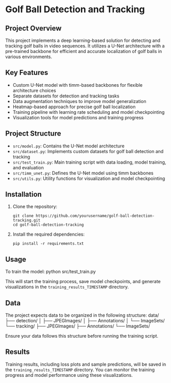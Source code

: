 # Golf Ball Detection and Tracking

## Project Overview

This project implements a deep learning-based solution for detecting and tracking golf balls in video sequences. It utilizes a U-Net architecture with a pre-trained backbone for efficient and accurate localization of golf balls in various environments.

## Key Features

- Custom U-Net model with timm-based backbones for flexible architecture choices
- Separate datasets for detection and tracking tasks
- Data augmentation techniques to improve model generalization
- Heatmap-based approach for precise golf ball localization
- Training pipeline with learning rate scheduling and model checkpointing
- Visualization tools for model predictions and training progress

## Project Structure

- `src/model.py`: Contains the U-Net model architecture
- `src/dataset.py`: Implements custom datasets for golf ball detection and tracking
- `src/test_train.py`: Main training script with data loading, model training, and evaluation
- `src/timm_unet.py`: Defines the U-Net model using timm backbones
- `src/utils.py`: Utility functions for visualization and model checkpointing

## Installation

1. Clone the repository:
   ```
   git clone https://github.com/yourusername/golf-ball-detection-tracking.git
   cd golf-ball-detection-tracking
   ```

2. Install the required dependencies:
   ```
   pip install -r requirements.txt
   ```

## Usage

To train the model:
python src/test_train.py

This will start the training process, save model checkpoints, and generate visualizations in the `training_results_TIMESTAMP` directory.

## Data

The project expects data to be organized in the following structure:
data/
├── detection/
│ ├── JPEGImages/
│ ├── Annotations/
│ └── ImageSets/
└── tracking/
├── JPEGImages/
├── Annotations/
└── ImageSets/

Ensure your data follows this structure before running the training script.

## Results

Training results, including loss plots and sample predictions, will be saved in the `training_results_TIMESTAMP` directory. You can monitor the training progress and model performance using these visualizations.
